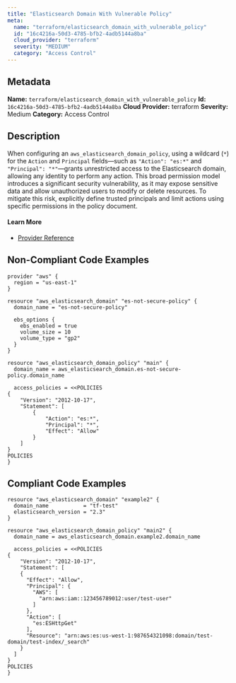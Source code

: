 ```yaml
---
title: "Elasticsearch Domain With Vulnerable Policy"
meta:
  name: "terraform/elasticsearch_domain_with_vulnerable_policy"
  id: "16c4216a-50d3-4785-bfb2-4adb5144a8ba"
  cloud_provider: "terraform"
  severity: "MEDIUM"
  category: "Access Control"
---
```

## Metadata
**Name:** `terraform/elasticsearch_domain_with_vulnerable_policy`
**Id:** `16c4216a-50d3-4785-bfb2-4adb5144a8ba`
**Cloud Provider:** terraform
**Severity:** Medium
**Category:** Access Control
## Description
When configuring an `aws_elasticsearch_domain_policy`, using a wildcard (`*`) for the `Action` and `Principal` fields—such as `"Action": "es:*"` and `"Principal": "*"`—grants unrestricted access to the Elasticsearch domain, allowing any identity to perform any action. This broad permission model introduces a significant security vulnerability, as it may expose sensitive data and allow unauthorized users to modify or delete resources. To mitigate this risk, explicitly define trusted principals and limit actions using specific permissions in the policy document.

#### Learn More

 - [Provider Reference](https://registry.terraform.io/providers/hashicorp/aws/latest/docs/resources/elasticsearch_domain_policy#access_policies)

## Non-Compliant Code Examples
```aws
provider "aws" {
  region = "us-east-1"
}

resource "aws_elasticsearch_domain" "es-not-secure-policy" {
  domain_name = "es-not-secure-policy"

  ebs_options {
    ebs_enabled = true
    volume_size = 10
    volume_type = "gp2"
  }
}

resource "aws_elasticsearch_domain_policy" "main" {
  domain_name = aws_elasticsearch_domain.es-not-secure-policy.domain_name

  access_policies = <<POLICIES
{
    "Version": "2012-10-17",
    "Statement": [
        {
            "Action": "es:*",
            "Principal": "*",
            "Effect": "Allow"
        }
    ]
}
POLICIES
}

```

## Compliant Code Examples
```aws
resource "aws_elasticsearch_domain" "example2" {
  domain_name           = "tf-test"
  elasticsearch_version = "2.3"
}

resource "aws_elasticsearch_domain_policy" "main2" {
  domain_name = aws_elasticsearch_domain.example2.domain_name

  access_policies = <<POLICIES
{
    "Version": "2012-10-17",
    "Statement": [
    {
      "Effect": "Allow",
      "Principal": {
        "AWS": [
          "arn:aws:iam::123456789012:user/test-user"
        ]
      },
      "Action": [
        "es:ESHttpGet"
      ],
      "Resource": "arn:aws:es:us-west-1:987654321098:domain/test-domain/test-index/_search"
    }
  ]
}
POLICIES
}

```